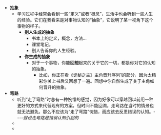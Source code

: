 - **抽象**
	- 学习过程中经常会看到一些“定义”或者“概念”，生活中也会听到一些人生的经验。它们在我看来是对事物认知的“抽象”，它说明了某一视角下这个事物的样子。
		- **别人生成的抽象**
			- 书本上的定义，概念，方法...
			- 课堂笔记。
			- 别人告诉你的人生经验。
		- **你生成的抽象**
			- 对于一个事物，你能**回想**起来的关于它的一切，都是你对它的认知的抽象。
				- 比如，你正在看《诡秘之主》主角晋升序列1的部分，因为太精彩你关上书后又回想了一遍。回想中你自然生成了关于主角如何晋升的抽象。
- **弯路**
	- 听到“走了弯路”时总有一种惋惜的感觉，因为好像可以穿越回以前用一种更好的方式来代替现有的方案。但时间不能回溯，走弯路在当时的情景也就无法避免。那么不应该为“走了弯路”惋惜，而应该去反思错误的认知。----_假设走弯路是错误认知引起的_
	-
	-